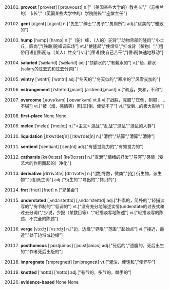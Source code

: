 20101. **provost**
[ˈprɒvəst]  [ˈproʊvoʊst]
n.["（美国某些大学的）教务长","（苏格兰的）市长","（英国某些大学中的）学院院长","座堂主任"]  

20102. **gent**
[dʒent]  [dʒɛnt]
n.["先生","绅士","男子","男厕所"]  adj.["优美的","雅致的"]  

20103. **hump**
[hʌmp]  [hʌmp]
n.["（驼）峰，（人的）驼背","动物背部的隆肉","小土丘，圆岗","[铁路]驼峰调车场"]  vt.["使隆起","使烦恼","扛或背（某物）","[粗俗用语][俚语]与（某人）性交"]  vi.["[俚语]使自己苦干","[俚语]快速地移动"]  

20104. **salaried**
[ˈsælərid]  [ˈsælərid]
adj.["领薪水的","有薪水的"]  v.["给…薪水(salary的过去式和过去分词)"]  

20105. **wintry**
[ˈwɪntri]  [ˈwɪntri]
adj.["冬天的","冬天似的","寒冷的","风雪交加的"]  

20106. **estrangement**
[ɪˈstreɪndʒmənt]  [əˈstrendʒmənt]
n.["疏远，失和，不和"]  

20107. **overcome**
[ˌəʊvəˈkʌm]  [ˌoʊvərˈkʌm]
vt.& vi.["战胜，克服","压倒，制服，…不堪"]  vt.["被（烟、感情等）熏[压]倒，使受不了"]  vi.["受到…的极大影响"]  

20108. **first-place**
None
None

20109. **melee**
[ˈmeleɪ]  [ˈmeɪleɪ]
n.["<主文> 混战","乱战","混乱","混乱的人群"]  

20110. **liquidation**
[ˌlɪkwɪˈdeɪʃn]  [ˌlɪkwɪˈdeɪʃn]
n.["清偿","结算","清算","清除"]  

20111. **sentient**
[ˈsentiənt]  [ˈsenʃnt]
adj.["有感觉能力的","有知觉力的"]  

20112. **catharsis**
[kəˈθɑ:sɪs]  [kəˈθɑ:rsɪs]
n.["宣泄","情绪的抒发","导泻","感情（受艺术的作用而起的）净化"]  

20113. **derivative**
[dɪˈrɪvətɪv]  [dɪˈrɪvətɪv]
n.["[数]导数，微商","[化] 衍生物，派生物","[语]派生词"]  adj.["衍生的","导出的","拷贝的"]  

20114. **frat**
[fræt]  [fræt]
n.["兄弟会"]  

20115. **understated**
[ˌʌndəˈsteɪtɪd]  [ˌʌndərˈsteɪtɪd]
adj.["朴素的，简朴的","轻描淡写的","有节制的","低调的"]  vt.["没有充分地陈述实情(understate的过去式和过去分词)","少说，少报（某数目等）","轻描淡写地陈述"]  vi.["轻描淡写的陈述，不完全的陈述"]  

20116. **verge**
[vɜ:dʒ]  [vɜ:rdʒ]
n.["边，边缘","界限","范围","起始点"]  vi.["接近，逼近","处于边沿或边缘"]  

20117. **posthumous**
[ˈpɒstjʊməs]  [ˈpɑ:stʃəməs]
adj.["死后的","遗腹的，死后出生的","作者死后出版的"]  

20118. **impregnate**
[ˈɪmpregneɪt]  [ɪmˈpregneɪt]
vt.["灌注，使饱和","使怀孕"]  

20119. **knotted**
['nɒtɪd]  ['nɒtɪd]
adj.["有节的，多节的，棘手的"]  

20120. **evidence-based**
None
None

